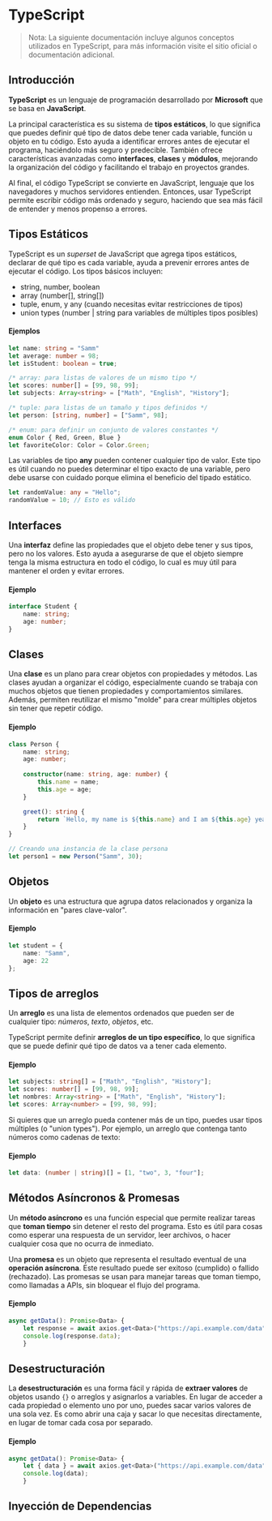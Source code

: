 # TypeScript
> Nota: La siguiente documentación incluye algunos conceptos utilizados en TypeScript, para más información visite el sitio oficial o documentación adicional.

## Introducción

**TypeScript** es un lenguaje de programación desarrollado por **Microsoft** que se basa en **JavaScript**.

La principal característica es su sistema de **tipos estáticos**, lo que significa que puedes definir qué tipo de datos debe tener cada variable, función u objeto en tu código. Esto ayuda a identificar errores antes de ejecutar el programa, haciéndolo más seguro y predecible. También ofrece características avanzadas como **interfaces**, **clases** y **módulos**, mejorando la organización del código y facilitando el trabajo en proyectos grandes.

Al final, el código TypeScript se convierte en JavaScript, lenguaje que los navegadores y muchos servidores entienden. Entonces, usar TypeScript permite escribir código más ordenado y seguro, haciendo que sea más fácil de entender y menos propenso a errores.

## Tipos Estáticos

TypeScript es un *superset* de JavaScript que agrega tipos estáticos, declarar de qué tipo es cada variable, ayuda a prevenir errores antes de ejecutar el código. Los tipos básicos incluyen:

 - string, number, boolean
 - array (number[], string[])
 - tuple, enum, y any (cuando necesitas evitar restricciones de tipos)
 - union types (number | string para variables de múltiples tipos posibles)
 
#### Ejemplos

```typescript showLineNumbers
let name: string = "Samm"
let average: number = 98;
let isStudent: boolean = true;

/* array: para listas de valores de un mismo tipo */
let scores: number[] = [99, 98, 99];
let subjects: Array<string> = ["Math", "English", "History"];

/* tuple: para listas de un tamaño y tipos definidos */
let person: [string, number] = ["Samm", 98];

/* enum: para definir un conjunto de valores constantes */
enum Color { Red, Green, Blue }
let favoriteColor: Color = Color.Green;
```
Las variables de tipo **any** pueden contener cualquier tipo de valor. Este tipo es útil cuando no puedes determinar el tipo exacto de una variable, pero debe usarse con cuidado porque elimina el beneficio del tipado estático.
```typescript
let randomValue: any = "Hello";
randomValue = 10; // Esto es válido
```
## Interfaces

Una **interfaz** define las propiedades que el objeto debe tener y sus tipos, pero no los valores. Esto ayuda a asegurarse de que el objeto siempre tenga la misma estructura en todo el código, lo cual es muy útil para mantener el orden y evitar errores.

#### Ejemplo
```typescript
interface Student {
    name: string;
    age: number;
}
```
## Clases

Una **clase** es un plano para crear objetos con propiedades y métodos.
Las clases ayudan a organizar el código, especialmente cuando se trabaja con muchos objetos que tienen propiedades y comportamientos similares. Además, permiten reutilizar el mismo "molde" para crear múltiples objetos sin tener que repetir código.

#### Ejemplo
```typescript
class Person {
    name: string;
    age: number;
    
    constructor(name: string, age: number) {
        this.name = name;
        this.age = age;
    }

    greet(): string {
        return `Hello, my name is ${this.name} and I am ${this.age} years old.`;
    }
}

// Creando una instancia de la clase persona
let person1 = new Person("Samm", 30);
```
## Objetos

Un **objeto** es una estructura que agrupa datos relacionados y organiza la información en "pares clave-valor".

#### Ejemplo
```typescript
let student = {
    name: "Samm",
    age: 22
};
```
## Tipos de arreglos
Un **arreglo** es una lista de elementos ordenados que pueden ser de cualquier tipo: *números*, *texto*, *objetos*, etc.

TypeScript permite definir **arreglos de un tipo específico**, lo que significa que se puede definir qué tipo de datos va a tener cada elemento.

#### Ejemplo
```typescript
let subjects: string[] = ["Math", "English", "History"];
let scores: number[] = [99, 98, 99];
let nombres: Array<string> = ["Math", "English", "History"];
let scores: Array<number> = [99, 98, 99];
```
Si quieres que un arreglo pueda contener más de un tipo, puedes usar tipos múltiples (o "union types"). Por ejemplo, un arreglo que contenga tanto números como cadenas de texto:

#### Ejemplo
```typescript
let data: (number | string)[] = [1, "two", 3, "four"];
```
## Métodos Asíncronos & Promesas

Un **método asíncrono** es una función especial que permite realizar tareas que **toman tiempo** sin detener el resto del programa. Esto es útil para cosas como esperar una respuesta de un servidor, leer archivos, o hacer cualquier cosa que no ocurra de inmediato.

Una **promesa** es un objeto que representa el resultado eventual de una **operación asíncrona**. Este resultado puede ser exitoso (cumplido) o fallido (rechazado). Las promesas se usan para manejar tareas que toman tiempo, como llamadas a APIs, sin bloquear el flujo del programa.

#### Ejemplo
```typescript
async getData(): Promise<Data> {
	let response = await axios.get<Data>("https://api.example.com/data");
    console.log(response.data);
    }
```
## Desestructuración

La **desestructuración** es una forma fácil y rápida de **extraer valores** de objetos usando `{}` o arreglos y asignarlos a variables. En lugar de acceder a cada propiedad o elemento uno por uno, puedes sacar varios valores de una sola vez. Es como abrir una caja y sacar lo que necesitas directamente, en lugar de tomar cada cosa por separado.

#### Ejemplo
```typescript
async getData(): Promise<Data> {
	let { data } = await axios.get<Data>("https://api.example.com/data");
    console.log(data);
    }
```
## Inyección de Dependencias
<!--stackedit_data:
eyJwcm9wZXJ0aWVzIjoidGl0bGU6IFR5cGVTY3JpcHRcbmF1dG
hvcjogU01vbnRlc1xudGFnczogJ3R5cGVzY3JpcHQsbmVzdCxq
YXZhc2NyaXB0J1xuc3RhdHVzOiBkcmFmZlxuZGF0ZTogJzIwMj
QtMTEtMDQnXG5jYXRlZ29yaWVzOiBEZXZlbG9wXG4iLCJoaXN0
b3J5IjpbMTc0MDE0MjAwOSwtMTQ1NjkyNjkyNywxMDc1NTc5ND
Q5LDkwMjE4MjM0NCwtMjA0MjAwMDIzOCwtMTA2NTM1NDg0OCwt
NjE3NzY5ODQzLC00Mjk0ODA2OCwtNDk4NDczNDI3LC0xNTgzNT
Q4NDE3LDE0NjUxMDc4MzksLTI0ODg2MDM5MSwxMzQwMDM4Njk4
LC00Mzk3OTk4OTUsLTEzOTk4OTQ1NzUsMTIzMjgyNTUzMSwxNT
c0MDE0MjcwLDE0MzU3MTc2MzgsLTM4Nzc5MTkyMCwtMzU1NTc1
ODNdfQ==
-->